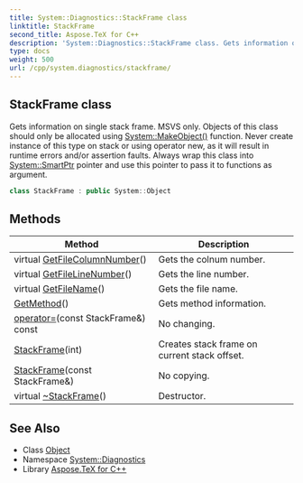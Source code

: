 ```yaml
---
title: System::Diagnostics::StackFrame class
linktitle: StackFrame
second_title: Aspose.TeX for C++
description: 'System::Diagnostics::StackFrame class. Gets information on single stack frame. MSVS only. Objects of this class should only be allocated using System::MakeObject() function. Never create instance of this type on stack or using operator new, as it will result in runtime errors and/or assertion faults. Always wrap this class into System::SmartPtr pointer and use this pointer to pass it to functions as argument in C++.'
type: docs
weight: 500
url: /cpp/system.diagnostics/stackframe/
---
```

## StackFrame class


Gets information on single stack frame. MSVS only. Objects of this class should only be allocated using [System::MakeObject()](../../system/makeobject/) function. Never create instance of this type on stack or using operator new, as it will result in runtime errors and/or assertion faults. Always wrap this class into [System::SmartPtr](../../system/smartptr/) pointer and use this pointer to pass it to functions as argument.

```cpp
class StackFrame : public System::Object
```

## Methods

| Method | Description |
| --- | --- |
| virtual [GetFileColumnNumber](./getfilecolumnnumber/)() | Gets the colnum number. |
| virtual [GetFileLineNumber](./getfilelinenumber/)() | Gets the line number. |
| virtual [GetFileName](./getfilename/)() | Gets the file name. |
| [GetMethod](./getmethod/)() | Gets method information. |
| [operator=](./operator=/)(const StackFrame\&) const | No changing. |
| [StackFrame](./stackframe/)(int) | Creates stack frame on current stack offset. |
| [StackFrame](./stackframe/)(const StackFrame\&) | No copying. |
| virtual [~StackFrame](./~stackframe/)() | Destructor. |
## See Also

* Class [Object](../../system/object/)
* Namespace [System::Diagnostics](../)
* Library [Aspose.TeX for C++](../../)
